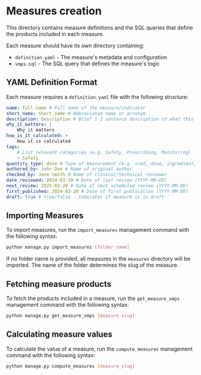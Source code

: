 # Measures creation

This directory contains measure definitions and the SQL queries that define the products included in each measure.

Each measure should have its own directory containing:
- `definition.yaml` - The measure's metadata and configuration
- `vmps.sql` - The SQL query that defines the measure's logic

## YAML Definition Format

Each measure requires a `definition.yaml` file with the following structure:

```yaml
name: full name # Full name of the measure/indicator
short_name: short name # Abbreviated name or acronym
description: Description # Brief 1-2 sentence description of what this measure identifies
why_it_matters: |
    Why it matters
how_is_it_calculated: >
    How it is calculated
tags:
    # List relevant categories (e.g. Safety, Prescribing, Monitoring)
    - Safety
quantity_type: dose # Type of measurement (e.g. scmd, dose, ingredient, ddd, indicative_cost)
authored_by: John Doe # Name of original author
checked_by: Jane Smith # Name of clinical/technical reviewer
date_reviewed: 2024-03-20 # Date of last review (YYYY-MM-DD)
next_review: 2025-03-20 # Date of next scheduled review (YYYY-MM-DD)
first_published: 2024-03-20 # Date of first publication (YYYY-MM-DD)
draft: true # true/false - indicates if measure is in draft ```
```

## Importing Measures

To import measures, run the `import_measures` management command with the following syntax:

```bash
python manage.py import_measures [folder_name]
```

If no folder name is provided, all measures in the `measures` directory will be imported. The name of the folder determines the slug of the measure.

## Fetching measure products

To fetch the products included in a measure, run the `get_measure_vmps` management command with the following syntax:

```bash
python manage.py get_measure_vmps [measure_slug]
```

## Calculating measure values

To calculate the value of a measure, run the `compute_measures` management command with the following syntax:

```bash
python manage.py compute_measures [measure_slug]
```



